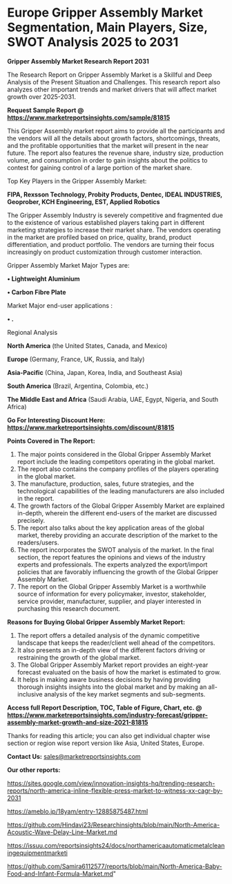 # Europe Gripper Assembly Market Segmentation, Main Players, Size, SWOT Analysis 2025 to 2031

<strong>Gripper Assembly Market Research Report 2031</strong>

The Research Report on Gripper Assembly Market is a Skillful and Deep Analysis of the Present Situation and Challenges. This research report also analyzes other important trends and market drivers that will affect market growth over 2025-2031.

<strong>Request Sample Report @ <a href=https://www.marketreportsinsights.com/sample/81815>https://www.marketreportsinsights.com/sample/81815</a></strong>

This Gripper Assembly market report aims to provide all the participants and the vendors will all the details about growth factors, shortcomings, threats, and the profitable opportunities that the market will present in the near future. The report also features the revenue share, industry size, production volume, and consumption in order to gain insights about the politics to contest for gaining control of a large portion of the market share.

Top Key Players in the Gripper Assembly Market:

<strong>FIPA, Rexsson Technology, Probity Products, Dentec, IDEAL INDUSTRIES, Geoprober, KCH Engineering, EST, Applied Robotics</strong>

The Gripper Assembly Industry is severely competitive and fragmented due to the existence of various established players taking part in different marketing strategies to increase their market share. The vendors operating in the market are profiled based on price, quality, brand, product differentiation, and product portfolio. The vendors are turning their focus increasingly on product customization through customer interaction.

Gripper Assembly Market Major Types are:

<strong>• Lightweight Aluminium

• Carbon Fibre Plate</strong>

Market Major end-user applications :

<strong>• .</strong>

Regional Analysis

</u><strong><b>North America</b></strong> (the United States, Canada, and Mexico)

<strong><b>Europe </b></strong>(Germany, France, UK, Russia, and Italy)

<strong><b>Asia-Pacific</b></strong> (China, Japan, Korea, India, and Southeast Asia)

<strong><b>South America</b></strong> (Brazil, Argentina, Colombia, etc.)

<strong><b>The Middle East and Africa</b></strong> (Saudi Arabia, UAE, Egypt, Nigeria, and South Africa)

<strong>Go For Interesting Discount Here: <a href=https://www.marketreportsinsights.com/discount/81815>https://www.marketreportsinsights.com/discount/81815</a></strong>

<strong>Points Covered in The Report:</strong>
<ol>
  <li>The major points considered in the Global Gripper Assembly Market report include the leading competitors operating in the global market.</li>
  <li>The report also contains the company profiles of the players operating in the global market.</li>
  <li>The manufacture, production, sales, future strategies, and the technological capabilities of the leading manufacturers are also included in the report.</li>
  <li>The growth factors of the Global Gripper Assembly Market are explained in-depth, wherein the different end-users of the market are discussed precisely.</li>
  <li>The report also talks about the key application areas of the global market, thereby providing an accurate description of the market to the readers/users.</li>
  <li>The report incorporates the SWOT analysis of the market. In the final section, the report features the opinions and views of the industry experts and professionals. The experts analyzed the export/import policies that are favorably influencing the growth of the Global Gripper Assembly Market.</li>
  <li>The report on the Global Gripper Assembly Market is a worthwhile source of information for every policymaker, investor, stakeholder, service provider, manufacturer, supplier, and player interested in purchasing this research document.</li>
</ol>
<strong>Reasons for Buying Global Gripper Assembly Market Report:</strong>

<ol>
  <li>The report offers a detailed analysis of the dynamic competitive landscape that keeps the reader/client well ahead of the competitors.</li>
  <li>It also presents an in-depth view of the different factors driving or restraining the growth of the global market.</li>
  <li>The Global Gripper Assembly Market report provides an eight-year forecast evaluated on the basis of how the market is estimated to grow.</li>
  <li>It helps in making aware business decisions by having providing thorough insights insights into the global market and by making an all-inclusive analysis of the key market segments and sub-segments.</li>
</ol>
<strong>Access full Report Description, TOC, Table of Figure, Chart, etc. @ <a href=https://www.marketreportsinsights.com/industry-forecast/gripper-assembly-market-growth-and-size-2021-81815>https://www.marketreportsinsights.com/industry-forecast/gripper-assembly-market-growth-and-size-2021-81815</a></strong>


Thanks for reading this article; you can also get individual chapter wise section or region wise report version like Asia, United States, Europe.

<strong>Contact Us:</strong>
sales@marketreportsinsights.com

<strong>Our other reports:</strong>

<a href=https://sites.google.com/view/innovation-insights-hq/trending-research-reports/north-america-inline-flexible-press-market-to-witness-xx-cagr-by-2031>https://sites.google.com/view/innovation-insights-hq/trending-research-reports/north-america-inline-flexible-press-market-to-witness-xx-cagr-by-2031</a>

<a href=https://ameblo.jp/18yam/entry-12885875487.html>https://ameblo.jp/18yam/entry-12885875487.html</a>

<a href=https://github.com/Hindavi23/Researchinsights/blob/main/North-America-Acoustic-Wave-Delay-Line-Market.md>https://github.com/Hindavi23/Researchinsights/blob/main/North-America-Acoustic-Wave-Delay-Line-Market.md</a>

<a href=https://issuu.com/reportsinsights24/docs/northamericaautomaticmetalcleaningequipmentmarketi>https://issuu.com/reportsinsights24/docs/northamericaautomaticmetalcleaningequipmentmarketi</a>

<a href=https://github.com/Samira6112577/reports/blob/main/North-America-Baby-Food-and-Infant-Formula-Market.md>https://github.com/Samira6112577/reports/blob/main/North-America-Baby-Food-and-Infant-Formula-Market.md</a>"
